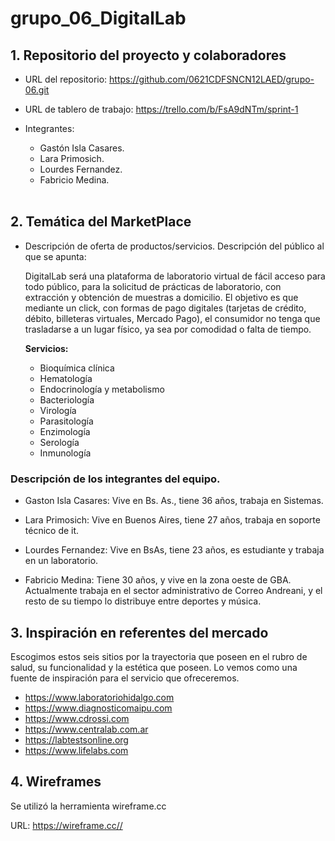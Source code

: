 # grupo_06_DigitalLab

## 1. Repositorio del proyecto y colaboradores
- URL del repositorio: https://github.com/0621CDFSNCN12LAED/grupo-06.git
- URL de tablero de trabajo: https://trello.com/b/FsA9dNTm/sprint-1

- Integrantes:
    - Gastón Isla Casares.
    - Lara Primosich.
    - Lourdes Fernandez.
    - Fabricio Medina.
    
    <br/>

## 2. Temática del MarketPlace

- Descripción de oferta de productos/servicios. Descripción del público al que se apunta: 

    DigitalLab será una plataforma de laboratorio virtual de fácil acceso para todo público, para la solicitud de prácticas de laboratorio, con extracción y obtención de muestras a domicilio. El objetivo es que mediante un click, con formas de pago digitales (tarjetas de crédito, débito, billeteras virtuales, Mercado Pago), el consumidor no tenga que trasladarse a un lugar físico, ya sea por comodidad o falta de tiempo. 

    **Servicios:**   

    - Bioquímica clínica
    - Hematología
    - Endocrinología y metabolismo
    - Bacteriología
    - Virología
    - Parasitología
    - Enzimología
    - Serología
    - Inmunología


### Descripción de los integrantes del equipo.

- Gaston Isla Casares: Vive en Bs. As., tiene 36 años, trabaja en Sistemas.

- Lara Primosich: Vive en Buenos Aires, tiene 27 años, trabaja en soporte técnico de it.

- Lourdes Fernandez: Vive en BsAs, tiene 23 años, es estudiante y trabaja en un laboratorio.

- Fabricio Medina: Tiene 30 años, y vive en la zona oeste de GBA. Actualmente trabaja en el sector administrativo de Correo Andreani, y el resto de su tiempo lo distribuye entre deportes y música.


## 3. Inspiración en referentes del mercado
Escogimos estos seis sitios por la trayectoria que poseen en el rubro de salud, su funcionalidad y la estética que poseen. Lo vemos como una fuente de inspiración para el servicio que ofreceremos.

- https://www.laboratoriohidalgo.com
- https://www.diagnosticomaipu.com
- https://www.cdrossi.com
- https://www.centralab.com.ar
- https://labtestsonline.org
- https://www.lifelabs.com


## 4. Wireframes

Se utilizó la herramienta wireframe.cc

URL: https://wireframe.cc//
